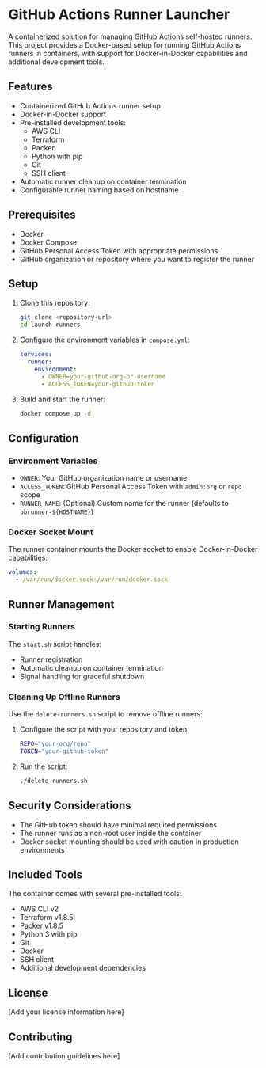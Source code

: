 # GitHub Actions Runner Launcher

A containerized solution for managing GitHub Actions self-hosted runners. This project provides a Docker-based setup for running GitHub Actions runners in containers, with support for Docker-in-Docker capabilities and additional development tools.

## Features

- Containerized GitHub Actions runner setup
- Docker-in-Docker support
- Pre-installed development tools:
  - AWS CLI
  - Terraform
  - Packer
  - Python with pip
  - Git
  - SSH client
- Automatic runner cleanup on container termination
- Configurable runner naming based on hostname

## Prerequisites

- Docker
- Docker Compose
- GitHub Personal Access Token with appropriate permissions
- GitHub organization or repository where you want to register the runner

## Setup

1. Clone this repository:
   ```bash
   git clone <repository-url>
   cd launch-runners
   ```

2. Configure the environment variables in `compose.yml`:
   ```yaml
   services:
     runner:
       environment:
         - OWNER=your-github-org-or-username
         - ACCESS_TOKEN=your-github-token
   ```

3. Build and start the runner:
   ```bash
   docker compose up -d
   ```

## Configuration

### Environment Variables

- `OWNER`: Your GitHub organization name or username
- `ACCESS_TOKEN`: GitHub Personal Access Token with `admin:org` or `repo` scope
- `RUNNER_NAME`: (Optional) Custom name for the runner (defaults to `bbrunner-${HOSTNAME}`)

### Docker Socket Mount

The runner container mounts the Docker socket to enable Docker-in-Docker capabilities:
```yaml
volumes:
  - /var/run/docker.sock:/var/run/docker.sock
```

## Runner Management

### Starting Runners

The `start.sh` script handles:
- Runner registration
- Automatic cleanup on container termination
- Signal handling for graceful shutdown

### Cleaning Up Offline Runners

Use the `delete-runners.sh` script to remove offline runners:
1. Configure the script with your repository and token:
   ```bash
   REPO="your-org/repo"
   TOKEN="your-github-token"
   ```
2. Run the script:
   ```bash
   ./delete-runners.sh
   ```

## Security Considerations

- The GitHub token should have minimal required permissions
- The runner runs as a non-root user inside the container
- Docker socket mounting should be used with caution in production environments

## Included Tools

The container comes with several pre-installed tools:
- AWS CLI v2
- Terraform v1.8.5
- Packer v1.8.5
- Python 3 with pip
- Git
- Docker
- SSH client
- Additional development dependencies

## License

[Add your license information here]

## Contributing

[Add contribution guidelines here]
